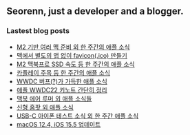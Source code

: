 ## Seorenn, just a developer and a blogger.

### Lastest blog posts

<!-- BLOG-POST-LIST:START -->
- [M2 기반 여러 맥 준비 외 한 주간의 애플 소식](https://seorenn.tistory.com/261)
- [맥에서 별도의 앱 없이 favicon&lpar;.ico&rpar; 만들기](https://seorenn.tistory.com/259)
- [M2 맥북프로 SSD 속도 등 한 주간의 애플 소식](https://seorenn.tistory.com/260)
- [카플레이 주목 등 한 주간의 애플 소식](https://seorenn.tistory.com/258)
- [WWDC 버프&lpar;?&rpar;가 가득한 애플 소식](https://seorenn.tistory.com/255)
- [애플 WWDC22 키노트 간단히 정리](https://seorenn.tistory.com/253)
- [맥북 에어 루머 외 애플 소식들](https://seorenn.tistory.com/252)
- [신형 홈팟 외 애플 소식](https://seorenn.tistory.com/251)
- [USB-C 아이폰 테스트 소식 외 한 주간 애플 소식](https://seorenn.tistory.com/249)
- [macOS 12.4, iOS 15.5 업데이트](https://seorenn.tistory.com/250)
<!-- BLOG-POST-LIST:END -->
